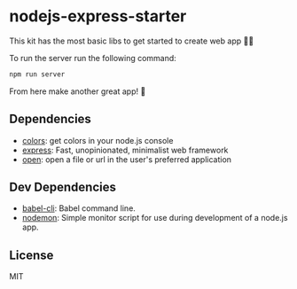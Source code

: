 # nodejs-express-starter
This kit has the most basic libs to get started to create web app 🎒🚀

To run the server run the following command:

```javascript
npm run server
```

From here make another great app! 🌟

## Dependencies

- [colors](https://ghub.io/colors): get colors in your node.js console
- [express](https://ghub.io/express): Fast, unopinionated, minimalist web framework
- [open](https://ghub.io/open): open a file or url in the user&#39;s preferred application

## Dev Dependencies

- [babel-cli](https://ghub.io/babel-cli): Babel command line.
- [nodemon](https://ghub.io/nodemon): Simple monitor script for use during development of a node.js app.

## License

MIT
